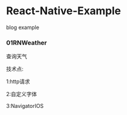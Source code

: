 # React-Native-Example
blog example

### 01RNWeather
查询天气

技术点:

1:http请求

2:自定义字体

3:NavigatorIOS

